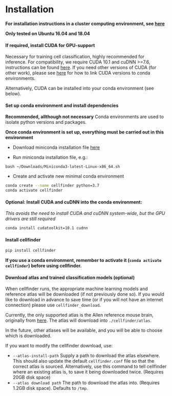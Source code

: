 # Installation

**For installation instructions in a cluster computing environment, see 
[here](misc/hpc.md)**

**Only tested on Ubuntu 16.04 and 18.04**


#### If required, install CUDA for GPU-support 
Necessary for training cell classification, highly recommended for inference.
For compatibility, we require CUDA 10.1 and cuDNN >=7.6, instructions can be
found [here](https://www.tensorflow.org/install/gpu). If you need other
versions of CUDA (for other work), please see [here](https://blog.kovalevskyi.com/multiple-version-of-cuda-libraries-on-the-same-machine-b9502d50ae77) for how to link CUDA versions to conda environments.

Alternatively, CUDA can be installed into your conda environment (see below).

#### Set up conda environment and install dependencies

**Recommended, allthough not necessary**
Conda environments are used to isolate python versions and packages.

**Once conda environment is set up, everything must be carried out 
in this environment**

* Download miniconda installation file 
[here](https://repo.anaconda.com/miniconda/Miniconda3-latest-Linux-x86_64.sh)

* Run miniconda installation file, e.g.:
    
```    
bash ~/Downloads/Miniconda3-latest-Linux-x86_64.sh
```
* Create and activate new minimal conda environment

``` bash
conda create --name cellfinder python=3.7
conda activate cellfinder
```    

#### Optional: Install CUDA and cuDNN into the conda environment:
*This avoids the need to install CUDA and cuDNN system-wide, but the GPU 
drivers are still required*

```bash
conda install cudatoolkit=10.1 cudnn
```

#### Install cellfinder


``` bash
pip install cellfinder

```    

**If you use a conda environment, remember to activate it
 (`conda activate cellfinder`) before using cellfinder.**

#### Download atlas and trained classification models (optional)
When cellfinder runs, the appropriate machine learning models and 
reference atlas will be downloaded (if not previously done so). If you would 
like to download in advance to save time (or if you will not have an internet
connection) please use `cellfinder_download`.

Currently, the only supported atlas is the Allen reference mouse 
brain, originally from [here](http://help.brain-map.org/display/mouseconnectivity/API#API-DownloadAtlas).
The atlas will download into `./cellfinder/atlas`. 

In the future, other atlases will be available, and you will be able to choose
which is downloaded.

If you want to modify the cellfinder download, use:
* `--atlas-install-path` Supply a path to download the atlas elsewhere. This 
should also update the default `cellfinder.conf` file so that the correct 
atlas is sourced. Alternatively, use this command to tell cellfinder where an 
existing atlas is, to save it being downloaded twice. (Requires 20GB 
disk space)
* `--atlas download path` The path to download the atlas into. 
(Requires 1.2GB disk space). Defaults to `/tmp`.
